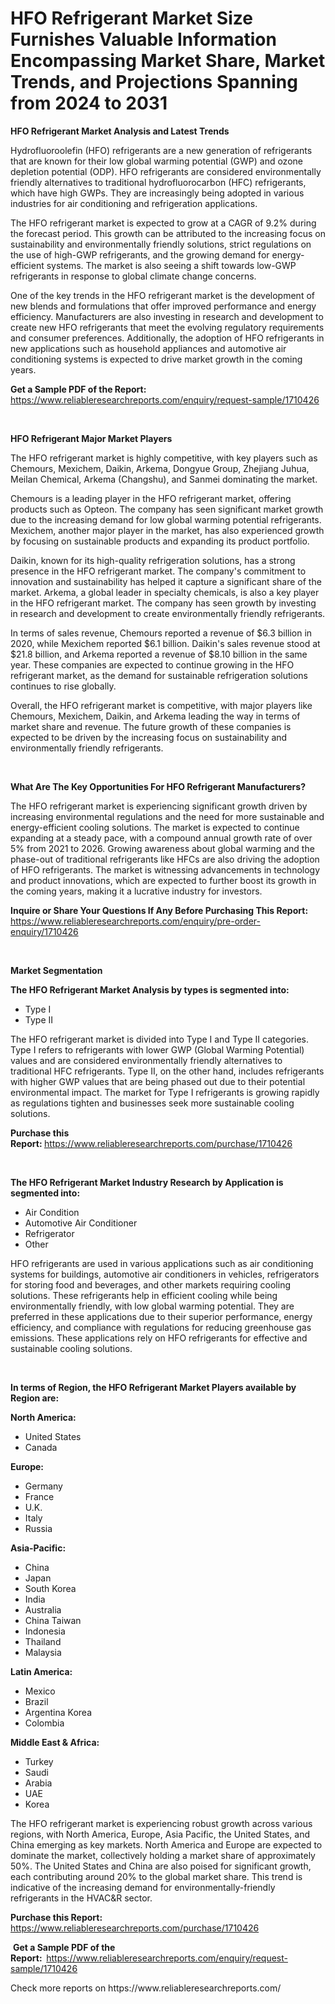 <p><h1>HFO Refrigerant Market Size Furnishes Valuable Information Encompassing Market Share, Market Trends, and Projections Spanning from 2024 to 2031</h1></p><p><strong>HFO Refrigerant Market Analysis and Latest Trends</strong></p>
<p><p>Hydrofluoroolefin (HFO) refrigerants are a new generation of refrigerants that are known for their low global warming potential (GWP) and ozone depletion potential (ODP). HFO refrigerants are considered environmentally friendly alternatives to traditional hydrofluorocarbon (HFC) refrigerants, which have high GWPs. They are increasingly being adopted in various industries for air conditioning and refrigeration applications.</p><p>The HFO refrigerant market is expected to grow at a CAGR of 9.2% during the forecast period. This growth can be attributed to the increasing focus on sustainability and environmentally friendly solutions, strict regulations on the use of high-GWP refrigerants, and the growing demand for energy-efficient systems. The market is also seeing a shift towards low-GWP refrigerants in response to global climate change concerns.</p><p>One of the key trends in the HFO refrigerant market is the development of new blends and formulations that offer improved performance and energy efficiency. Manufacturers are also investing in research and development to create new HFO refrigerants that meet the evolving regulatory requirements and consumer preferences. Additionally, the adoption of HFO refrigerants in new applications such as household appliances and automotive air conditioning systems is expected to drive market growth in the coming years.</p></p>
<p><strong>Get a Sample PDF of the Report:&nbsp;</strong> <a href="https://www.reliableresearchreports.com/enquiry/request-sample/1710426">https://www.reliableresearchreports.com/enquiry/request-sample/1710426</a></p>
<p>&nbsp;</p>
<p><strong>HFO Refrigerant Major Market Players</strong></p>
<p><p>The HFO refrigerant market is highly competitive, with key players such as Chemours, Mexichem, Daikin, Arkema, Dongyue Group, Zhejiang Juhua, Meilan Chemical, Arkema (Changshu), and Sanmei dominating the market. </p><p>Chemours is a leading player in the HFO refrigerant market, offering products such as Opteon. The company has seen significant market growth due to the increasing demand for low global warming potential refrigerants. Mexichem, another major player in the market, has also experienced growth by focusing on sustainable products and expanding its product portfolio. </p><p>Daikin, known for its high-quality refrigeration solutions, has a strong presence in the HFO refrigerant market. The company's commitment to innovation and sustainability has helped it capture a significant share of the market. Arkema, a global leader in specialty chemicals, is also a key player in the HFO refrigerant market. The company has seen growth by investing in research and development to create environmentally friendly refrigerants. </p><p>In terms of sales revenue, Chemours reported a revenue of $6.3 billion in 2020, while Mexichem reported $6.1 billion. Daikin's sales revenue stood at $21.8 billion, and Arkema reported a revenue of $8.10 billion in the same year. These companies are expected to continue growing in the HFO refrigerant market, as the demand for sustainable refrigeration solutions continues to rise globally.</p><p>Overall, the HFO refrigerant market is competitive, with major players like Chemours, Mexichem, Daikin, and Arkema leading the way in terms of market share and revenue. The future growth of these companies is expected to be driven by the increasing focus on sustainability and environmentally friendly refrigerants.</p></p>
<p>&nbsp;</p>
<p><strong>What Are The Key Opportunities For HFO Refrigerant Manufacturers?</strong></p>
<p><p>The HFO refrigerant market is experiencing significant growth driven by increasing environmental regulations and the need for more sustainable and energy-efficient cooling solutions. The market is expected to continue expanding at a steady pace, with a compound annual growth rate of over 5% from 2021 to 2026. Growing awareness about global warming and the phase-out of traditional refrigerants like HFCs are also driving the adoption of HFO refrigerants. The market is witnessing advancements in technology and product innovations, which are expected to further boost its growth in the coming years, making it a lucrative industry for investors.</p></p>
<p><strong>Inquire or Share Your Questions If Any Before Purchasing This Report:</strong> <a href="https://www.reliableresearchreports.com/enquiry/pre-order-enquiry/1710426">https://www.reliableresearchreports.com/enquiry/pre-order-enquiry/1710426</a></p>
<p>&nbsp;</p>
<p><strong>Market Segmentation</strong></p>
<p><strong>The HFO Refrigerant Market Analysis by types is segmented into:</strong></p>
<p><ul><li>Type I</li><li>Type II</li></ul></p>
<p><p>The HFO refrigerant market is divided into Type I and Type II categories. Type I refers to refrigerants with lower GWP (Global Warming Potential) values and are considered environmentally friendly alternatives to traditional HFC refrigerants. Type II, on the other hand, includes refrigerants with higher GWP values that are being phased out due to their potential environmental impact. The market for Type I refrigerants is growing rapidly as regulations tighten and businesses seek more sustainable cooling solutions.</p></p>
<p><strong>Purchase this Report:&nbsp;</strong><a href="https://www.reliableresearchreports.com/purchase/1710426">https://www.reliableresearchreports.com/purchase/1710426</a></p>
<p>&nbsp;</p>
<p><strong>The HFO Refrigerant Market Industry Research by Application is segmented into:</strong></p>
<p><ul><li>Air Condition</li><li>Automotive Air Conditioner</li><li>Refrigerator</li><li>Other</li></ul></p>
<p><p>HFO refrigerants are used in various applications such as air conditioning systems for buildings, automotive air conditioners in vehicles, refrigerators for storing food and beverages, and other markets requiring cooling solutions. These refrigerants help in efficient cooling while being environmentally friendly, with low global warming potential. They are preferred in these applications due to their superior performance, energy efficiency, and compliance with regulations for reducing greenhouse gas emissions. These applications rely on HFO refrigerants for effective and sustainable cooling solutions.</p></p>
<p>&nbsp;</p>
<p><strong>In terms of Region, the HFO Refrigerant Market Players available by Region are:</strong></p>
<p>
    <p> <strong> North America: </strong>
        <ul>
            <li>United States</li>
            <li>Canada</li>
        </ul>
        </p> 
    <p> <strong> Europe: </strong>
        <ul>
            <li>Germany</li>
            <li>France</li>
            <li>U.K.</li>
            <li>Italy</li>
            <li>Russia</li>
        </ul>
        </p> 
    <p> <strong> Asia-Pacific: </strong>
        <ul>
            <li>China</li>
            <li>Japan</li>
            <li>South Korea</li>
            <li>India</li>
            <li>Australia</li>
            <li>China Taiwan</li>
            <li>Indonesia</li>
            <li>Thailand</li>
            <li>Malaysia</li>
        </ul>
        </p> 
    <p> <strong> Latin America: </strong>
        <ul>
            <li>Mexico</li>
            <li>Brazil</li>
            <li>Argentina Korea</li>
            <li>Colombia</li>
        </ul>
        </p> 
    <p> <strong> Middle East & Africa: </strong>
        <ul>
            <li>Turkey</li>
            <li>Saudi</li>
            <li>Arabia</li>
            <li>UAE</li>
            <li>Korea</li>
        </ul>
    </p>
    </p>
<p><p>The HFO refrigerant market is experiencing robust growth across various regions, with North America, Europe, Asia Pacific, the United States, and China emerging as key markets. North America and Europe are expected to dominate the market, collectively holding a market share of approximately 50%. The United States and China are also poised for significant growth, each contributing around 20% to the global market share. This trend is indicative of the increasing demand for environmentally-friendly refrigerants in the HVAC&R sector.</p></p>
<p><strong>Purchase this Report: </strong><a href="https://www.reliableresearchreports.com/purchase/1710426">https://www.reliableresearchreports.com/purchase/1710426</a></p>
<p>&nbsp;<strong>Get a Sample PDF of the Report:&nbsp;&nbsp;</strong><a href="https://www.reliableresearchreports.com/enquiry/request-sample/1710426">https://www.reliableresearchreports.com/enquiry/request-sample/1710426</a></p>
<p><strong></strong></p>
<p>Check more reports on https://www.reliableresearchreports.com/</p>